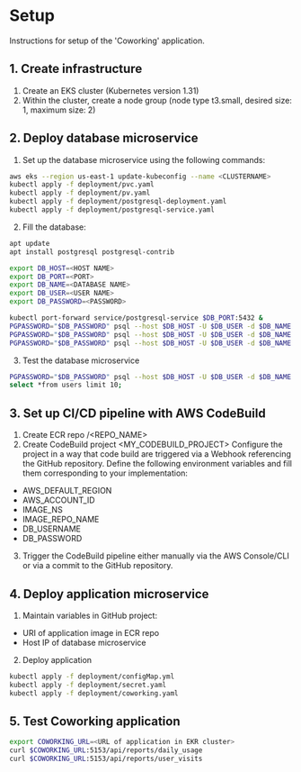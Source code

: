 # Setup 
Instructions for setup of the 'Coworking' application.

## 1. Create infrastructure
1. Create an EKS cluster (Kubernetes version 1.31)
2. Within the cluster, create a node group (node type t3.small, desired size: 1, maximum size: 2)

## 2. Deploy database microservice
1. Set up the database microservice using the following commands:

```bash
aws eks --region us-east-1 update-kubeconfig --name <CLUSTERNAME>
kubectl apply -f deployment/pvc.yaml
kubectl apply -f deployment/pv.yaml
kubectl apply -f deployment/postgresql-deployment.yaml
kubectl apply -f deployment/postgresql-service.yaml
```

2. Fill the database: 
```bash
apt update
apt install postgresql postgresql-contrib

export DB_HOST=<HOST NAME>
export DB_PORT=<PORT>
export DB_NAME=<DATABASE NAME>
export DB_USER=<USER NAME>
export DB_PASSWORD=<PASSWORD>

kubectl port-forward service/postgresql-service $DB_PORT:5432 &
PGPASSWORD="$DB_PASSWORD" psql --host $DB_HOST -U $DB_USER -d $DB_NAME -p $DB_PORT < ./db/1_create_tables.sql
PGPASSWORD="$DB_PASSWORD" psql --host $DB_HOST -U $DB_USER -d $DB_NAME -p $DB_PORT < ./db/2_seed_users.sql
PGPASSWORD="$DB_PASSWORD" psql --host $DB_HOST -U $DB_USER -d $DB_NAME -p $DB_PORT < ./db/3_seed_tokens.sql
```

3. Test the database microservice
```bash
PGPASSWORD="$DB_PASSWORD" psql --host $DB_HOST -U $DB_USER -d $DB_NAME -p $DB_PORT
select *from users limit 10;
```

## 3. Set up CI/CD pipeline with AWS CodeBuild
1. Create ECR repo <NS>/<REPO_NAME>
2. Create CodeBuild project <MY_CODEBUILD_PROJECT> 
Configure the project in a way that code build are triggered via a Webhook referencing the GitHub repository. 
Define the following environment variables and fill them corresponding to your implementation:
* AWS_DEFAULT_REGION
* AWS_ACCOUNT_ID
* IMAGE_NS
* IMAGE_REPO_NAME
* DB_USERNAME
* DB_PASSWORD
3. Trigger the CodeBuild pipeline either manually via the AWS Console/CLI or via a commit to the GitHub repository.

## 4. Deploy application microservice
1. Maintain variables in GitHub project:
* URI of application image in ECR repo
* Host IP of database microservice

2. Deploy application
```bash
kubectl apply -f deployment/configMap.yml
kubectl apply -f deployment/secret.yaml
kubectl apply -f deployment/coworking.yaml
```
## 5. Test Coworking application
```bash
export COWORKING_URL=<URL of application in EKR cluster>
curl $COWORKING_URL:5153/api/reports/daily_usage
curl $COWORKING_URL:5153/api/reports/user_visits
```